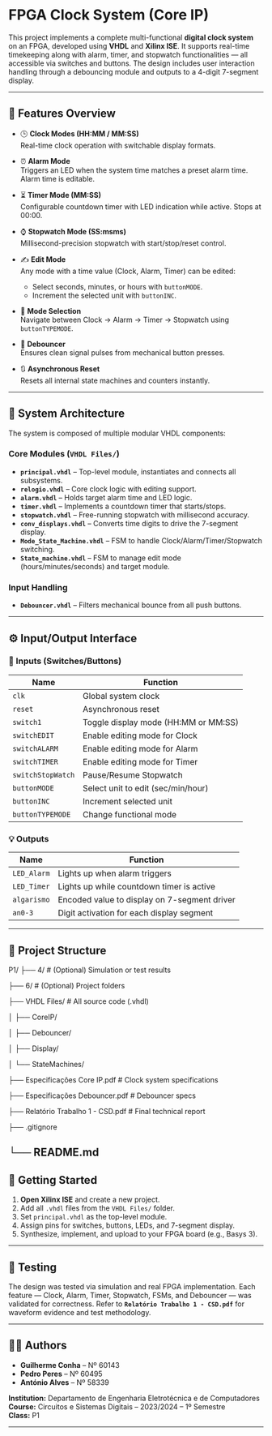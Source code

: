# FPGA Clock System (Core IP)

This project implements a complete multi-functional **digital clock system** on an FPGA, developed using **VHDL** and **Xilinx ISE**. It supports real-time timekeeping along with alarm, timer, and stopwatch functionalities — all accessible via switches and buttons. The design includes user interaction handling through a debouncing module and outputs to a 4-digit 7-segment display.

---

## 🧠 Features Overview

- 🕒 **Clock Modes (HH:MM / MM:SS)**  
  Real-time clock operation with switchable display formats.

- ⏰ **Alarm Mode**  
  Triggers an LED when the system time matches a preset alarm time. Alarm time is editable.

- ⏳ **Timer Mode (MM:SS)**  
  Configurable countdown timer with LED indication while active. Stops at 00:00.

- ⌚ **Stopwatch Mode (SS:msms)**  
  Millisecond-precision stopwatch with start/stop/reset control.

- ✍️ **Edit Mode**  
  Any mode with a time value (Clock, Alarm, Timer) can be edited:
  - Select seconds, minutes, or hours with `buttonMODE`.
  - Increment the selected unit with `buttonINC`.

- 🔁 **Mode Selection**  
  Navigate between Clock → Alarm → Timer → Stopwatch using `buttonTYPEMODE`.

- 🧼 **Debouncer**  
  Ensures clean signal pulses from mechanical button presses.

- 🔃 **Asynchronous Reset**  
  Resets all internal state machines and counters instantly.

---

## 🧩 System Architecture

The system is composed of multiple modular VHDL components:

### Core Modules (`VHDL Files/`)
- **`principal.vhdl`** – Top-level module, instantiates and connects all subsystems.
- **`relogio.vhdl`** – Core clock logic with editing support.
- **`alarm.vhdl`** – Holds target alarm time and LED logic.
- **`timer.vhdl`** – Implements a countdown timer that starts/stops.
- **`stopwatch.vhdl`** – Free-running stopwatch with millisecond accuracy.
- **`conv_displays.vhdl`** – Converts time digits to drive the 7-segment display.
- **`Mode_State_Machine.vhdl`** – FSM to handle Clock/Alarm/Timer/Stopwatch switching.
- **`State_machine.vhdl`** – FSM to manage edit mode (hours/minutes/seconds) and target module.

### Input Handling
- **`Debouncer.vhdl`** – Filters mechanical bounce from all push buttons.

---

## ⚙️ Input/Output Interface

### 🧾 Inputs (Switches/Buttons)
| Name             | Function                                 |
|------------------|------------------------------------------|
| `clk`            | Global system clock                      |
| `reset`          | Asynchronous reset                       |
| `switch1`        | Toggle display mode (HH:MM or MM:SS)     |
| `switchEDIT`     | Enable editing mode for Clock            |
| `switchALARM`    | Enable editing mode for Alarm            |
| `switchTIMER`    | Enable editing mode for Timer            |
| `switchStopWatch`| Pause/Resume Stopwatch                   |
| `buttonMODE`     | Select unit to edit (sec/min/hour)       |
| `buttonINC`      | Increment selected unit                  |
| `buttonTYPEMODE` | Change functional mode                   |

### 💡 Outputs
| Name         | Function                                            |
|--------------|-----------------------------------------------------|
| `LED_Alarm`  | Lights up when alarm triggers                       |
| `LED_Timer`  | Lights up while countdown timer is active           |
| `algarismo`  | Encoded value to display on 7-segment driver        |
| `an0-3`      | Digit activation for each display segment           |

---

## 📁 Project Structure
P1/
├── 4/ # (Optional) Simulation or test results

├── 6/ # (Optional) Project folders

├── VHDL Files/ # All source code (.vhdl)

│ ├── CoreIP/

│ ├── Debouncer/

│ ├── Display/

│ └── StateMachines/

├── Especificações Core IP.pdf # Clock system specifications

├── Especificações Debouncer.pdf # Debouncer specs

├── Relatório Trabalho 1 - CSD.pdf # Final technical report

├── .gitignore

└── README.md
---

## 🚀 Getting Started

1. **Open Xilinx ISE** and create a new project.
2. Add all `.vhdl` files from the `VHDL Files/` folder.
3. Set `principal.vhdl` as the top-level module.
4. Assign pins for switches, buttons, LEDs, and 7-segment display.
5. Synthesize, implement, and upload to your FPGA board (e.g., Basys 3).

---

## 🧪 Testing

The design was tested via simulation and real FPGA implementation. Each feature — Clock, Alarm, Timer, Stopwatch, FSMs, and Debouncer — was validated for correctness. Refer to **`Relatório Trabalho 1 - CSD.pdf`** for waveform evidence and test methodology.

---

## 👨‍💻 Authors

- **Guilherme Conha** – Nº 60143  
- **Pedro Peres** – Nº 60495  
- **António Alves** – Nº 58339  

**Institution:** Departamento de Engenharia Eletrotécnica e de Computadores  
**Course:** Circuitos e Sistemas Digitais – 2023/2024 – 1º Semestre  
**Class:** P1

---

